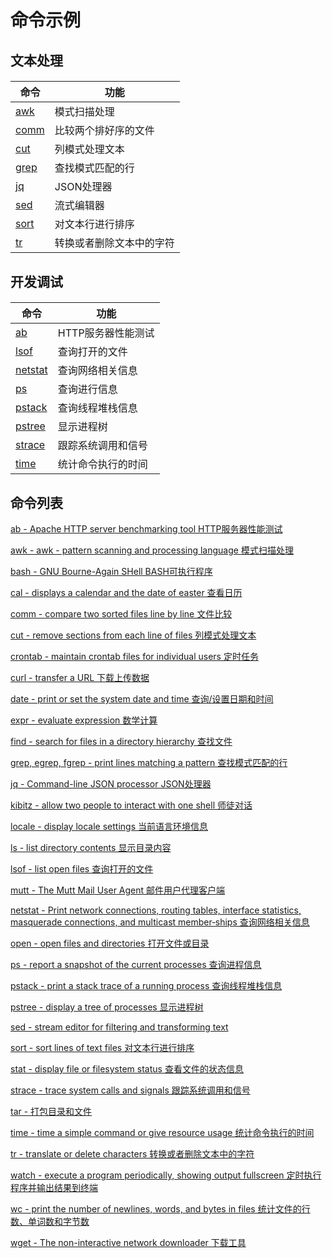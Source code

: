 # 命令示例

## 文本处理

#### 

|命令                                  |功能                                        |
|--------------------------------------|-------------------------------------------|
|[awk](#docs/command_list#awk)         |模式扫描处理                                 |
|[comm](#docs/command_list#comm)       |比较两个排好序的文件                          |
|[cut](#docs/command_list#cut)         |列模式处理文本                       		   |
|[grep](#docs/command_list#grep)       |查找模式匹配的行                             |
|[jq](#docs/command_list#jq)		   |JSON处理器								  |
|[sed](#docs/command_list#sed)         |流式编辑器                                  |
|[sort](#docs/command_list#sort)       |对文本行进行排序                             |
|[tr](#docs/command_list#tr)           |转换或者删除文本中的字符                      |


## 开发调试

#### 

|命令                                   |功能                                       |
|---------------------------------------|-------------------------------------------|
|[ab](#docs/command_list#ab)            |HTTP服务器性能测试                           |
|[lsof](#docs/command_list#lsof)        |查询打开的文件                               |
|[netstat](#docs/command_list#netstat)  |查询网络相关信息                             |
|[ps](#docs/command_list#ps)            |查询进行信息                                |
|[pstack](#docs/command_list#pstack)    |查询线程堆栈信息                             |
|[pstree](#docs/command_list#pstree)    |显示进程树                                  |
|[strace](#docs/command_list#strace)    |跟踪系统调用和信号                           |
|[time](#docs/command_list#time)        |统计命令执行的时间                           |


## 命令列表

[ab - Apache HTTP server benchmarking tool HTTP服务器性能测试](#docs/command_list#ab)

[awk - awk - pattern scanning and processing language 模式扫描处理](#docs/command_list#awk)

[bash - GNU Bourne-Again SHell BASH可执行程序](#docs/command_list#bash)

[cal - displays a calendar and the date of easter 查看日历](#docs/command_list#cal)

[comm - compare two sorted files line by line 文件比较](#docs/command_list#comm)

[cut - remove sections from each line of files 列模式处理文本](#docs/command_list#cut)

[crontab - maintain crontab files for individual users 定时任务](#docs/command_list#crontab)

[curl - transfer a URL 下载上传数据](#docs/command_list#curl)

[date - print or set the system date and time 查询/设置日期和时间](#docs/command_list#date)

[expr - evaluate expression 数学计算](#docs/command_list#expr)

[find - search for files in a directory hierarchy 查找文件](#docs/command_list#find)

[grep, egrep, fgrep - print lines matching a pattern 查找模式匹配的行](#docs/command_list#grep)

[jq - Command-line JSON processor JSON处理器](#docs/command_list#jq)

[kibitz - allow two people to interact with one shell 师徒对话](#docs/command_list#kibitz)

[locale - display locale settings 当前语言环境信息](#docs/command_list#locale)

[ls - list directory contents 显示目录内容](#docs/command_list#ls)

[lsof - list open files 查询打开的文件](#docs/command_list#lsof)

[mutt - The Mutt Mail User Agent 邮件用户代理客户端](#docs/command_list#mutt)

[netstat - Print network connections, routing tables, interface statistics, masquerade connections, and multicast member‐ships 查询网络相关信息](#docs/command_list#netstat)

[open - open files and directories 打开文件或目录](#docs/command_list#open)

[ps - report a snapshot of the current processes 查询进程信息](#docs/command_list#ps)

[pstack - print a stack trace of a running process 查询线程堆栈信息](#docs/command_list#pstack)

[pstree - display a tree of processes 显示进程树](#docs/command_list#pstree)

[sed - stream editor for filtering and transforming text](#docs/command_list#sed)

[sort - sort lines of text files 对文本行进行排序](#docs/command_list#sort)

[stat - display file or filesystem status 查看文件的状态信息](#docs/command_list#stat)

[strace - trace system calls and signals 跟踪系统调用和信号](#docs/command_list#strace)

[tar - 打包目录和文件](#docs/command_list#tar)

[time - time a simple command or give resource usage 统计命令执行的时间](#docs/command_list#time)

[tr - translate or delete characters 转换或者删除文本中的字符](#docs/command_list#tr)

[watch - execute a program periodically, showing output fullscreen 定时执行程序并输出结果到终端](#docs/command_list#watch)

[wc - print the number of newlines, words, and bytes in files 统计文件的行数、单词数和字节数](#docs/command_list#wc)

[wget - The non-interactive network downloader 下载工具](#docs/command_list#wget)




